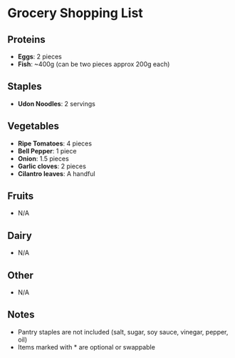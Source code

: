 # Grocery Shopping List

## Proteins 
- **Eggs**: 2 pieces
- **Fish**: ~400g (can be two pieces approx 200g each)

## Staples 
- **Udon Noodles**: 2 servings

## Vegetables 
- **Ripe Tomatoes**: 4 pieces
- **Bell Pepper**: 1 piece
- **Onion**: 1.5 pieces
- **Garlic cloves**: 2 pieces
- **Cilantro leaves**: A handful

## Fruits 
- N/A 

## Dairy 
- N/A

## Other 
- N/A

## Notes 
- Pantry staples are not included (salt, sugar, soy sauce, vinegar, pepper, oil)
- Items marked with * are optional or swappable